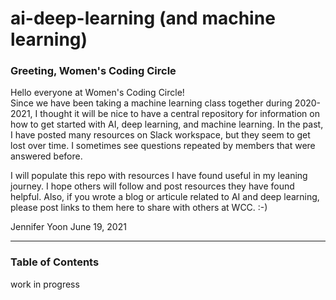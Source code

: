 # ai-deep-learning (and machine learning)

### Greeting, Women's Coding Circle  

Hello everyone at Women's Coding Circle!  
Since we have been taking a machine learning class together during 2020-2021, I thought it will be nice to have a central repository for information on how to get started with AI,  deep learning, and machine learning.  In the past, I have posted many resources on Slack workspace, but they seem to get lost over time.  I sometimes see questions repeated by members that were answered before.

I will populate this repo with resources I have found useful in my leaning journey.  I hope others will follow and post resources they have found helpful.  Also, if you wrote a blog or articule related to AI and deep learning, please post links to them here to share with others at WCC. :-)  

Jennifer Yoon
June 19, 2021  

----  

### Table of Contents

work in progress


